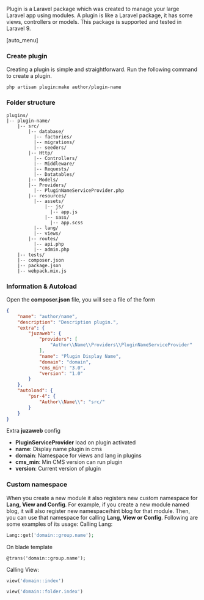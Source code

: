 Plugin is a Laravel package which was created to manage your large Laravel app using modules. A plugin is like a Laravel package, it has some views, controllers or models. This package is supported and tested in Laravel 9.

[auto_menu]

### Create plugin
Creating a plugin is simple and straightforward. Run the following command to create a plugin.
```shell
php artisan plugin:make author/plugin-name
```

### Folder structure
```
plugins/
|-- plugin-name/
    |-- src/
        |-- database/
          |-- factories/
          |-- migrations/
          |-- seeders/
        |-- Http/
          |-- Controllers/
          |-- Middleware/
          |-- Requests/
          |-- Datatables/
        |-- Models/
        |-- Providers/
          |-- PluginNameServiceProvider.php
        |-- resources/
          |-- assets/
              |-- js/
                |-- app.js
              |-- sass/
                |-- app.scss
          |-- lang/
          |-- views/
        |-- routes/
          |-- api.php
          |-- admin.php
    |-- tests/
    |-- composer.json
    |-- package.json
    |-- webpack.mix.js
```

### Information & Autoload
Open the **composer.json** file, you will see a file of the form
```json
{
    "name": "author/name",
    "description": "Description plugin.",
    "extra": {
        "juzaweb": {
            "providers": [
                "Author\\Name\\Providers\\PluginNameServiceProvider"
            ],
            "name": "Plugin Display Name",
            "domain": "domain",
            "cms_min": "3.0",
            "version": "1.0"
        }
    },
    "autoload": {
        "psr-4": {
            "Author\\Name\\": "src/"
        }
    }
}
```

Extra **juzaweb** config
  - **PluginServiceProvider** load on plugin activated
  - **name**: Display name plugin in cms
  - **domain**: Namespace for views and lang in plugins
  - **cms_min**: Min CMS version can run plugin
  - **version**: Current version of plugin

### Custom namespace
When you create a new module it also registers new custom namespace for **Lang, View and Config**. For example, if you create a new module named blog, it will also register new namespace/hint blog for that module. Then, you can use that namespace for calling **Lang, View or Config**. Following are some examples of its usage:
Calling Lang:
```php
Lang::get('domain::group.name');
```
On blade template
```
@trans('domain::group.name');
```
Calling View:
```php
view('domain::index')

view('domain::folder.index')
```
